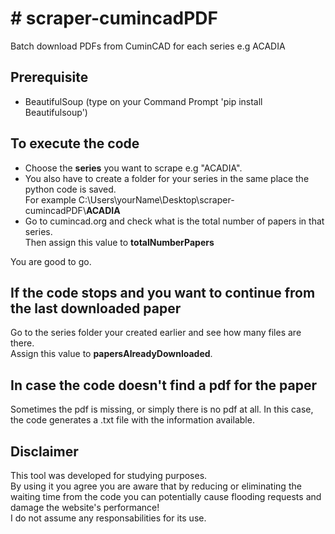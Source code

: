 <h1># scraper-cumincadPDF</h1>

<p>Batch download PDFs from CuminCAD for each series e.g ACADIA</p>

<h2>Prerequisite</h2>

<ul>
	<li>BeautifulSoup (type on your Command Prompt &#39;pip install Beautifulsoup&#39;)</li>
</ul>

<h2>To execute the code</h2>

<ul>
	<li>Choose the <strong>series</strong>&nbsp;you want to scrape e.g &quot;ACADIA&quot;.</li>
	<li>You also have to create a folder for your series in the same place the python code is saved.<br />
	For example&nbsp;C:\Users\yourName\Desktop\scraper-cumincadPDF\<strong>ACADIA</strong></li>
	<li>Go to cumincad.org and check what is the total number of papers in that series.<br />
	Then assign this value to <strong>totalNumberPapers</strong></li>
</ul>

<p>You are good to go.</p>

<h2>If the code stops and you want to continue from the last downloaded paper</h2>

<p>Go to the series folder your created earlier and see how many files are there.<br />
Assign this value to <strong>papersAlreadyDownloaded</strong>.</p>

<h2>In case the code doesn&#39;t find a pdf for the paper</h2>

<p>Sometimes the pdf is missing, or simply there is no pdf at all. In this case, the code generates a .txt file with the information available.</p>

<h2>Disclaimer</h2>

<p>This tool was developed for studying purposes.<br />
By using it you agree you are aware that by reducing or eliminating the waiting time from the code you can potentially cause flooding requests and damage the website&#39;s performance!<br />
I do not assume any responsabilities for its use.</p>
